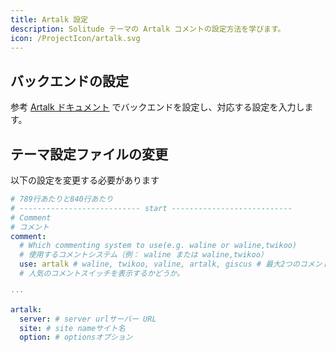 ```yaml
---
title: Artalk 設定
description: Solitude テーマの Artalk コメントの設定方法を学びます。
icon: /ProjectIcon/artalk.svg
---
```


## バックエンドの設定

参考 [Artalk ドキュメント](https://artalk.js.org/) でバックエンドを設定し、対応する設定を入力します。

## テーマ設定ファイルの変更

以下の設定を変更する必要があります

```yml [_config.solitude.yml]
# 789行あたりと840行あたり
# --------------------------- start ---------------------------
# Comment
# コメント
comment:
  # Which commenting system to use(e.g. waline or waline,twikoo)
  # 使用するコメントシステム（例： waline または waline,twikoo）
  use: artalk # waline, twikoo, valine, artalk, giscus # 最大2つのコメントシステムを同時に有効にできます
  # 人気のコメントスイッチを表示するかどうか。

···

artalk:
  server: # server urlサーバー URL
  site: # site nameサイト名
  option: # optionsオプション
```